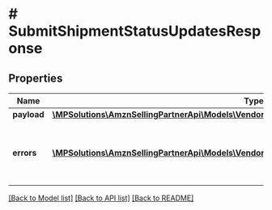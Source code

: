 # # SubmitShipmentStatusUpdatesResponse

## Properties

Name | Type | Description | Notes
------------ | ------------- | ------------- | -------------
**payload** | [**\MPSolutions\AmznSellingPartnerApi\Models\VendorDirectFulfillmentShipping\TransactionReference**](TransactionReference.md) |  | [optional]
**errors** | [**\MPSolutions\AmznSellingPartnerApi\Models\VendorDirectFulfillmentShipping\Error[]**](Error.md) | A list of error responses returned when a request is unsuccessful. | [optional]

[[Back to Model list]](../../README.md#models) [[Back to API list]](../../README.md#endpoints) [[Back to README]](../../README.md)
